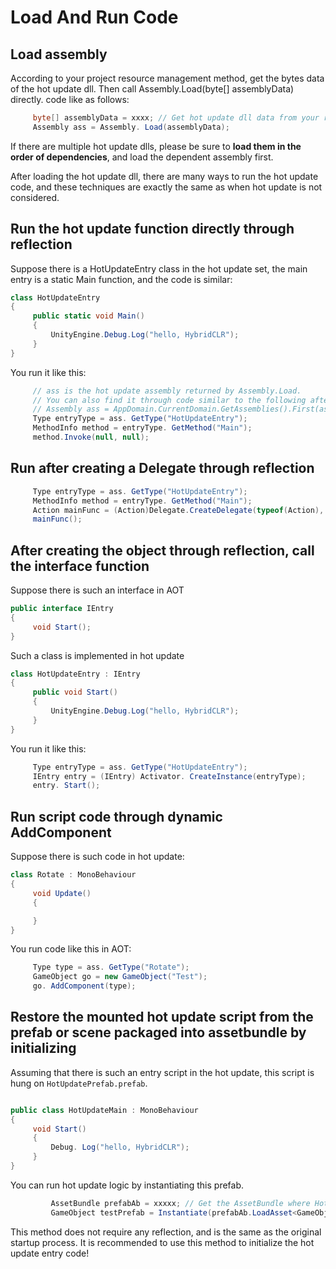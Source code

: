 # Load And Run Code

## Load assembly

According to your project resource management method, get the bytes data of the hot update dll. Then call Assembly.Load(byte[] assemblyData) directly. code like
as follows:

```csharp
     byte[] assemblyData = xxxx; // Get hot update dll data from your resource management system
     Assembly ass = Assembly. Load(assemblyData);
```

If there are multiple hot update dlls, please be sure to **load them in the order of dependencies**, and load the dependent assembly first.

After loading the hot update dll, there are many ways to run the hot update code, and these techniques are exactly the same as when hot update is not considered.

## Run the hot update function directly through reflection

Suppose there is a HotUpdateEntry class in the hot update set, the main entry is a static Main function, and the code is similar:

```csharp
class HotUpdateEntry
{
     public static void Main()
     {
         UnityEngine.Debug.Log("hello, HybridCLR");
     }
}
```


You run it like this:

```csharp
     // ass is the hot update assembly returned by Assembly.Load.
     // You can also find it through code similar to the following after Assembly.Load.
     // Assembly ass = AppDomain.CurrentDomain.GetAssemblies().First(assembly => assembly.GetName().Name == "Your-HotUpdate-Assembly");
     Type entryType = ass. GetType("HotUpdateEntry");
     MethodInfo method = entryType. GetMethod("Main");
     method.Invoke(null, null);
```

## Run after creating a Delegate through reflection

```csharp
     Type entryType = ass. GetType("HotUpdateEntry");
     MethodInfo method = entryType. GetMethod("Main");
     Action mainFunc = (Action)Delegate.CreateDelegate(typeof(Action), method);
     mainFunc();
```

## After creating the object through reflection, call the interface function

Suppose there is such an interface in AOT

```csharp
public interface IEntry
{
     void Start();
}
```

Such a class is implemented in hot update

```csharp
class HotUpdateEntry : IEntry
{
     public void Start()
     {
         UnityEngine.Debug.Log("hello, HybridCLR");
     }
}
```

You run it like this:

```csharp
     Type entryType = ass. GetType("HotUpdateEntry");
     IEntry entry = (IEntry) Activator. CreateInstance(entryType);
     entry. Start();
```

## Run script code through dynamic AddComponent

Suppose there is such code in hot update:

```csharp
class Rotate : MonoBehaviour
{
     void Update()
     {

     }
}
```

You run code like this in AOT:

```csharp
     Type type = ass. GetType("Rotate");
     GameObject go = new GameObject("Test");
     go. AddComponent(type);
```


## Restore the mounted hot update script from the prefab or scene packaged into assetbundle by initializing

Assuming that there is such an entry script in the hot update, this script is hung on `HotUpdatePrefab.prefab`.

```csharp

public class HotUpdateMain : MonoBehaviour
{
     void Start()
     {
         Debug. Log("hello, HybridCLR");
     }
}

```

You can run hot update logic by instantiating this prefab.

```csharp
         AssetBundle prefabAb = xxxxx; // Get the AssetBundle where HotUpdatePrefab.prefab is located
         GameObject testPrefab = Instantiate(prefabAb.LoadAsset<GameObject>("HotUpdatePrefab.prefab"));
```

This method does not require any reflection, and is the same as the original startup process. It is recommended to use this method to initialize the hot update entry code!